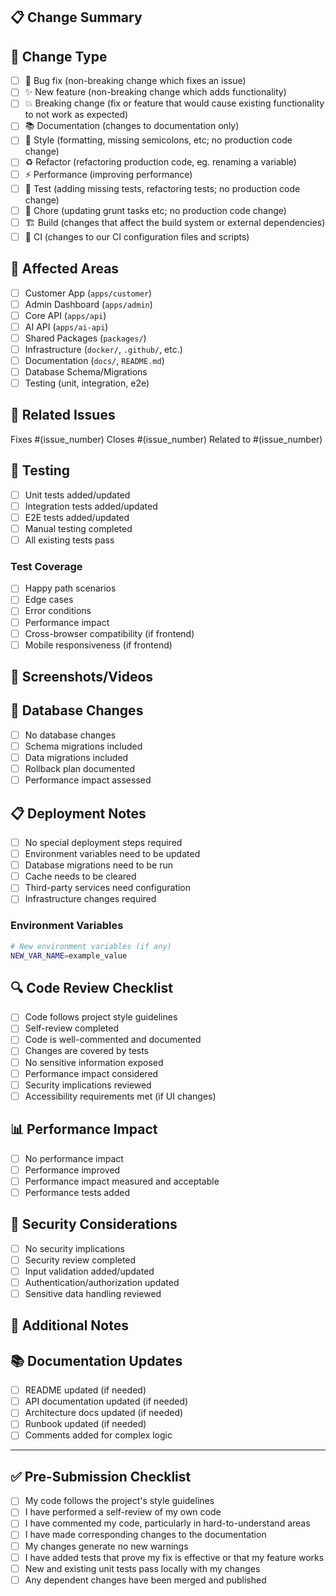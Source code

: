 ## 📋 Change Summary

<!-- Provide a clear and concise description of your changes -->

## 🎯 Change Type

<!-- Check all that apply -->

- [ ] 🐛 Bug fix (non-breaking change which fixes an issue)
- [ ] ✨ New feature (non-breaking change which adds functionality)
- [ ] 💥 Breaking change (fix or feature that would cause existing
      functionality to not work as expected)
- [ ] 📚 Documentation (changes to documentation only)
- [ ] 🎨 Style (formatting, missing semicolons, etc; no production
      code change)
- [ ] ♻️ Refactor (refactoring production code, eg. renaming a
      variable)
- [ ] ⚡ Performance (improving performance)
- [ ] 🧪 Test (adding missing tests, refactoring tests; no production
      code change)
- [ ] 🔧 Chore (updating grunt tasks etc; no production code change)
- [ ] 🏗️ Build (changes that affect the build system or external
      dependencies)
- [ ] 🔄 CI (changes to our CI configuration files and scripts)

## 🎨 Affected Areas

<!-- Check all areas that your changes affect -->

- [ ] Customer App (`apps/customer`)
- [ ] Admin Dashboard (`apps/admin`)
- [ ] Core API (`apps/api`)
- [ ] AI API (`apps/ai-api`)
- [ ] Shared Packages (`packages/`)
- [ ] Infrastructure (`docker/`, `.github/`, etc.)
- [ ] Documentation (`docs/`, `README.md`)
- [ ] Database Schema/Migrations
- [ ] Testing (unit, integration, e2e)

## 🔗 Related Issues

<!-- Link to any related issues -->

Fixes #(issue_number) Closes #(issue_number) Related to
#(issue_number)

## 🧪 Testing

<!-- Describe the tests you've added or run -->

- [ ] Unit tests added/updated
- [ ] Integration tests added/updated
- [ ] E2E tests added/updated
- [ ] Manual testing completed
- [ ] All existing tests pass

### Test Coverage

<!-- If applicable, describe what you've tested -->

- [ ] Happy path scenarios
- [ ] Edge cases
- [ ] Error conditions
- [ ] Performance impact
- [ ] Cross-browser compatibility (if frontend)
- [ ] Mobile responsiveness (if frontend)

## 📸 Screenshots/Videos

<!-- Add screenshots or videos for UI changes -->
<!-- Before/After comparisons are especially helpful -->

## 🔄 Database Changes

<!-- If your changes affect the database -->

- [ ] No database changes
- [ ] Schema migrations included
- [ ] Data migrations included
- [ ] Rollback plan documented
- [ ] Performance impact assessed

## 📋 Deployment Notes

<!-- Special deployment considerations -->

- [ ] No special deployment steps required
- [ ] Environment variables need to be updated
- [ ] Database migrations need to be run
- [ ] Cache needs to be cleared
- [ ] Third-party services need configuration
- [ ] Infrastructure changes required

### Environment Variables

<!-- List any new environment variables -->

```bash
# New environment variables (if any)
NEW_VAR_NAME=example_value
```

## 🔍 Code Review Checklist

<!-- For reviewers -->

- [ ] Code follows project style guidelines
- [ ] Self-review completed
- [ ] Code is well-commented and documented
- [ ] Changes are covered by tests
- [ ] No sensitive information exposed
- [ ] Performance impact considered
- [ ] Security implications reviewed
- [ ] Accessibility requirements met (if UI changes)

## 📊 Performance Impact

<!-- If applicable -->

- [ ] No performance impact
- [ ] Performance improved
- [ ] Performance impact measured and acceptable
- [ ] Performance tests added

## 🔐 Security Considerations

<!-- Security-related changes -->

- [ ] No security implications
- [ ] Security review completed
- [ ] Input validation added/updated
- [ ] Authentication/authorization updated
- [ ] Sensitive data handling reviewed

## 📝 Additional Notes

<!-- Any additional information that would be helpful for reviewers -->

## 📚 Documentation Updates

- [ ] README updated (if needed)
- [ ] API documentation updated (if needed)
- [ ] Architecture docs updated (if needed)
- [ ] Runbook updated (if needed)
- [ ] Comments added for complex logic

---

## ✅ Pre-Submission Checklist

- [ ] My code follows the project's style guidelines
- [ ] I have performed a self-review of my own code
- [ ] I have commented my code, particularly in hard-to-understand
      areas
- [ ] I have made corresponding changes to the documentation
- [ ] My changes generate no new warnings
- [ ] I have added tests that prove my fix is effective or that my
      feature works
- [ ] New and existing unit tests pass locally with my changes
- [ ] Any dependent changes have been merged and published
